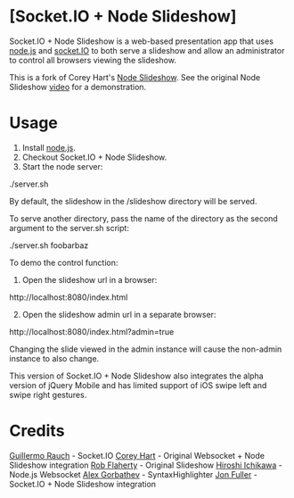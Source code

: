 [Socket.IO + Node Slideshow]
===========================
Socket.IO + Node Slideshow is a web-based presentation app that uses [node.js](http://nodejs.org) and [socket.IO](http://socket.io/) to both serve a slideshow and allow an administrator to control all browsers viewing the slideshow. 

This is a fork of Corey Hart's [Node Slideshow](http://www.codenothing.com/archives/2010/node-slideshow/). See the original Node Slideshow [video](http://www.youtube.com/watch?v=rSzyarICWiU) for a demonstration.


Usage
===========================
1. Install [node.js](http://nodejs.org/).
2. Checkout Socket.IO + Node Slideshow.
3. Start the node server:

./server.sh

By default, the slideshow in the /slideshow directory will be served.

To serve another directory, pass the name of the directory as the second argument to the server.sh script:

./server.sh foobarbaz

To demo the control function:

1. Open the slideshow url in a browser:

http://localhost:8080/index.html

2. Open the slideshow admin url in a separate browser:

http://localhost:8080/index.html?admin=true

Changing the slide viewed in the admin instance will cause the non-admin instance to also change.

This version of Socket.IO + Node Slideshow also integrates the alpha version of jQuery Mobile and has limited support of iOS swipe left and swipe right gestures. 


Credits
===========================
[Guillermo Rauch](http://devthought.com/) - Socket.IO
[Corey Hart](http://codenothing.com) - Original Websocket + Node Slideshow integration
[Rob Flaherty](http://www.ravelrumba.com) - Original Slideshow
[Hiroshi Ichikawa](http://github.com/gimite/web-socket-js) - Node.js Websocket
[Alex Gorbathev](http://alexgorbatchev.com) - SyntaxHighlighter
[Jon Fuller](http://erg7.com) - Socket.IO + Node Slideshow integration
